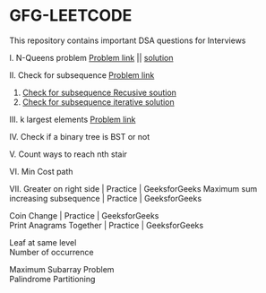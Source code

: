# GFG-LEETCODE

This repository contains important DSA questions for Interviews

 I.  N-Queens problem  [Problem link](https://practice.geeksforgeeks.org/problems/n-queen-problem0315/1#) || [solution](https://github.com/VaspulaVijayaLakshmi/GFG-LEETCODE/blob/main/N-queens)<br/>


II. Check for subsequence  [Problem link](https://practice.geeksforgeeks.org/problems/check-for-subsequence4930/1#)<br/>
1. [Check for subsequence Recusive soution](https://github.com/VaspulaVijayaLakshmi/GFG-LEETCODE/blob/main/Check%20for%20Subseqeunce/recursive%20%20solution)<br/>
2. [Check for subsequence iterative solution](https://github.com/VaspulaVijayaLakshmi/GFG-LEETCODE/blob/main/Check%20for%20Subseqeunce/Iterative%20solution)<br/>


III.  k largest elements   [Problem link](https://practice.geeksforgeeks.org/problems/greater-on-right-side4305/1) <br/>


IV. Check if a binary tree is BST or not<br/>

V. Count ways to reach nth stair<br/>


VI. Min Cost path<br/>

VII.  Greater on right side | Practice | GeeksforGeeks Maximum sum increasing subsequence | Practice | GeeksforGeeks<br/>


Coin Change | Practice | GeeksforGeeks<br/>
Print Anagrams Together | Practice | GeeksforGeeks<br/>

Leaf at same level<br/>
Number of occurrence<br/>

Maximum Subarray Problem<br/>
Palindrome Partitioning<br/>
